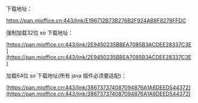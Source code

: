 下载地址：

[https://pan.mioffice.cn:443/link/E196712B73B276B2F924AB8F8278FFDC ](https://pan.mioffice.cn:443/link/E196712B73B276B2F924AB8F8278FFDC)





强制加载32位 so 下载地址：

[https://pan.mioffice.cn:443/link/2E9450235BBEA7085B3ACDEE28337C3E](https://pan.mioffice.cn:443/link/2E9450235BBEA7085B3ACDEE28337C3E)




加载64位 so 下载地址(所有 java 插件必须要适配)：

[https://pan.mioffice.cn:443/link/386737374087094876A1A6DEED544372](https://pan.mioffice.cn:443/link/386737374087094876A1A6DEED544372)
